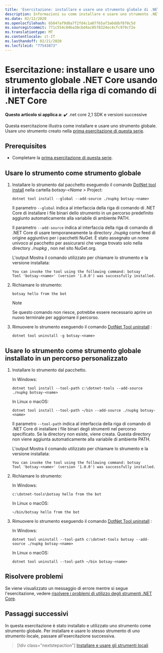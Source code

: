 ```yaml
---
title: 'Esercitazione: installare e usare uno strumento globale di .NET Core'
description: Informazioni su come installare e usare uno strumento .NET come strumento globale.
ms.date: 02/12/2020
ms.openlocfilehash: 65047af9d8a7f2fd4c1a07f65af3a6ddbf870c5d
ms.sourcegitcommit: 771c554c84ba38cbd4ac0578324ec4cfc979cf2e
ms.translationtype: MT
ms.contentlocale: it-IT
ms.lasthandoff: 02/21/2020
ms.locfileid: "77543873"
---
```

# <a name="tutorial-install-and-use-a-net-core-global-tool-using-the-net-core-cli"></a>Esercitazione: installare e usare uno strumento globale .NET Core usando il interfaccia della riga di comando di .NET Core

**Questo articolo si applica a:** ✔️ .net core 2,1 SDK e versioni successive

Questa esercitazione illustra come installare e usare uno strumento globale. Usare uno strumento creato nella [prima esercitazione di questa serie](global-tools-how-to-create.md).

## <a name="prerequisites"></a>Prerequisites

* Completare la [prima esercitazione di questa serie](global-tools-how-to-create.md).

## <a name="use-the-tool-as-a-global-tool"></a>Usare lo strumento come strumento globale

1. Installare lo strumento dal pacchetto eseguendo il comando [DotNet tool install](dotnet-tool-install.md) nella cartella *botsay-\<Name >* Project:

   ```dotnetcli
   dotnet tool install --global --add-source ./nupkg botsay-<name>
   ```

   Il parametro `--global` indica al interfaccia della riga di comando di .NET Core di installare i file binari dello strumento in un percorso predefinito aggiunto automaticamente alla variabile di ambiente PATH.

   Il parametro `--add-source` indica al interfaccia della riga di comando di .NET Core di usare temporaneamente la directory *./nupkg* come feed di origine aggiuntivo per i pacchetti NuGet. È stato assegnato un nome univoco al pacchetto per assicurarsi che venga trovato solo nella directory *./nupkg* , non nel sito NuGet.org. 

   L'output Mostra il comando utilizzato per chiamare lo strumento e la versione installata:

   ```console
   You can invoke the tool using the following command: botsay
   Tool 'botsay-<name>' (version '1.0.0') was successfully installed.
   ```

1. Richiamare lo strumento:

   ```console
   botsay hello from the bot
   ```

   > [!NOTE]
   > Se questo comando non riesce, potrebbe essere necessario aprire un nuovo terminale per aggiornare il percorso.

1. Rimuovere lo strumento eseguendo il comando [DotNet Tool uninstall](dotnet-tool-uninstall.md) :

   ```dotnetcli
   dotnet tool uninstall -g botsay-<name>
   ```

## <a name="use-the-tool-as-a-global-tool-installed-in-a-custom-location"></a>Usare lo strumento come strumento globale installato in un percorso personalizzato

1. Installare lo strumento dal pacchetto.

   In Windows:

   ```dotnetcli
   dotnet tool install --tool-path c:\dotnet-tools --add-source ./nupkg botsay-<name>
   ```

   In Linux o macOS:

   ```dotnetcli
   dotnet tool install --tool-path ~/bin --add-source ./nupkg botsay-<name>
   ```

   Il parametro `--tool-path` indica al interfaccia della riga di comando di .NET Core di installare i file binari degli strumenti nel percorso specificato. Se la directory non esiste, viene creata. Questa directory non viene aggiunta automaticamente alla variabile di ambiente PATH.

   L'output Mostra il comando utilizzato per chiamare lo strumento e la versione installata:

   ```console
   You can invoke the tool using the following command: botsay
   Tool 'botsay-<name>' (version '1.0.0') was successfully installed.
   ```

1. Richiamare lo strumento:

   In Windows:

   ```console
   c:\dotnet-tools\botsay hello from the bot
   ```

   In Linux o macOS:

   ```console
   ~/bin/botsay hello from the bot
   ```

1. Rimuovere lo strumento eseguendo il comando [DotNet Tool uninstall](dotnet-tool-uninstall.md) :

   In Windows:

   ```dotnetcli
   dotnet tool uninstall --tool-path c:\dotnet-tools botsay --add-source ./nupkg botsay-<name>
   ```

   In Linux o macOS:

   ```dotnetcli
   dotnet tool uninstall --tool-path ~/bin botsay-<name>
   ```

## <a name="troubleshoot"></a>Risolvere problemi

Se viene visualizzato un messaggio di errore mentre si segue l'esercitazione, vedere [risolvere i problemi di utilizzo degli strumenti .NET Core](troubleshoot-usage-issues.md).

## <a name="next-steps"></a>Passaggi successivi

In questa esercitazione è stato installato e utilizzato uno strumento come strumento globale. Per installare e usare lo stesso strumento di uno strumento locale, passare all'esercitazione successiva.

> [!div class="nextstepaction"]
> [Installare e usare gli strumenti locali](local-tools-how-to-use.md)
